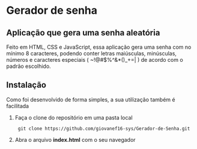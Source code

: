 # Gerador de senha

## Aplicação que gera uma senha aleatória

Feito em HTML, CSS e JavaScript, essa aplicação gera uma senha com no mínimo 8 caracteres, podendo conter letras maiúsculas, minúsculas, números e caracteres especiais ( ~!@#$%^&*()_+=| ) de acordo
com o padrão escolhido.

## Instalação

Como foi desenvolvido de forma simples, a sua utilização também é facilitada
1. Faça o clone do repositório em uma pasta local
        
        git clone https://github.com/giovanef16-sys/Gerador-de-Senha.git
2. Abra o arquivo **index.html** com o seu navegador
